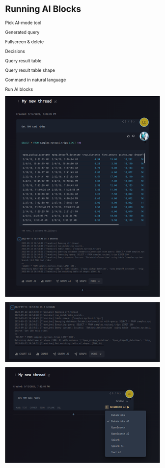 # Running AI Blocks

Pick AI-mode tool

Generated query

Fullscreen & delete

Decisions

Query result table

Query result table shape

Command in natural language

Run AI blocks

![AI Block Interface](./images/user/017__1.png)

![AI Query Generation](./images/user/017__2.png)

![AI Query Results](./images/user/017__3.png)

